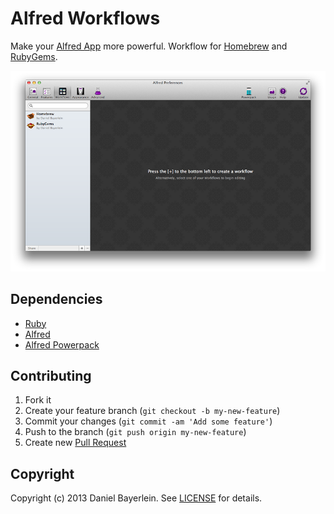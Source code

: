 # Alfred Workflows

Make your [Alfred App](http://www.alfredapp.com) more powerful. Workflow for
[Homebrew](./homebrew) and
[RubyGems](./rubygems).

![Workflow Screenshot](./screenshot.png)

## Dependencies

* [Ruby](http://www.ruby-lang.org)
* [Alfred](http://www.alfredapp.com)
* [Alfred Powerpack](http://www.alfredapp.com/powerpack/)

## Contributing

1. Fork it
2. Create your feature branch (`git checkout -b my-new-feature`)
3. Commit your changes (`git commit -am 'Add some feature'`)
4. Push to the branch (`git push origin my-new-feature`)
5. Create new [Pull Request](../../pull/new/master)

## Copyright

Copyright (c) 2013 Daniel Bayerlein. See [LICENSE](./LICENSE.md) for details.
